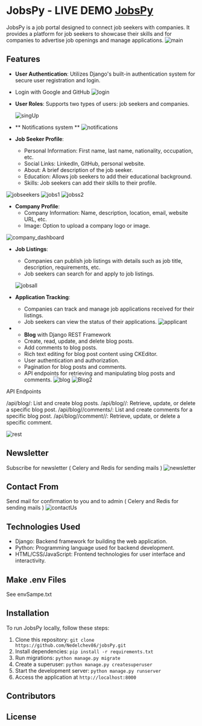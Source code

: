 # JobsPy - LIVE DEMO [JobsPy](https://jobspy.eu)

JobsPy is a job portal designed to connect job seekers with companies. It provides a platform for job seekers to showcase their skills and for companies to advertise job openings and manage applications.
![main](https://github.com/Nedelchev86/jobsPy/assets/122647190/d8cf6df9-c9b2-441f-b6fc-7add2de84595)


## Features

- **User Authentication**: Utilizes Django's built-in authentication system for secure user registration and login.
- Login with Google and GitHub
![login](https://github.com/Nedelchev86/jobsPy/assets/122647190/59bc234d-caeb-424f-a287-3ad0d7aae9a8)


- **User Roles**: Supports two types of users: job seekers and companies.
  
  ![singUp](https://github.com/Nedelchev86/jobsPy/assets/122647190/aaf1dafa-867a-422f-85bc-9e32c2270923)


- ** Notifications system **
  ![notifications](https://github.com/Nedelchev86/jobsPy/assets/122647190/2388e8d7-f0dc-483a-8028-c46b14313384)

   
- **Job Seeker Profile**:
  - Personal Information: First name, last name, nationality, occupation, etc.
  - Social Links: LinkedIn, GitHub, personal website.
  - About: A brief description of the job seeker.
  - Education: Allows job seekers to add their educational background.
  - Skills: Job seekers can add their skills to their profile.

 ![jobseekers](https://github.com/Nedelchev86/jobsPy/assets/122647190/27c2c7f5-4a0d-43dd-9a79-55c8c12f116e)
 ![jobs1](https://github.com/Nedelchev86/jobsPy/assets/122647190/43a62956-29ee-4106-a9d4-9d36d2e95435)
 ![jobss2](https://github.com/Nedelchev86/jobsPy/assets/122647190/99b8efbe-05dc-486e-9cfc-c64464e303be)




  
- **Company Profile**:
  - Company Information: Name, description, location, email, website URL, etc.
  - Image: Option to upload a company logo or image.
    
![company_dashboard](https://github.com/Nedelchev86/jobsPy/assets/122647190/6eca838b-cc66-425b-b1ba-99c184cf3834)

    
- **Job Listings**:
  - Companies can publish job listings with details such as job title, description, requirements, etc.
  - Job seekers can search for and apply to job listings.
 
  ![jobsall](https://github.com/Nedelchev86/jobsPy/assets/122647190/ca6ba2f1-a487-47b2-8cca-a3bf77b9af19)

- **Application Tracking**:
  - Companies can track and manage job applications received for their listings.
  - Job seekers can view the status of their applications.
    ![applicant](https://github.com/Nedelchev86/jobsPy/assets/122647190/bb536aea-c91c-42e9-bc23-4b837a17b8be)



 
- - **Blog** with Django REST Framework
  - Create, read, update, and delete blog posts.
  - Add comments to blog posts.
  - Rich text editing for blog post content using CKEditor.
  - User authentication and authorization.
  - Pagination for blog posts and comments.
  - API endpoints for retrieving and manipulating blog posts and comments.
    ![blog](https://github.com/Nedelchev86/jobsPy/assets/122647190/57eb606f-f9f7-4673-918e-4d05738d6d54)
    ![Blog2](https://github.com/Nedelchev86/jobsPy/assets/122647190/31dedca4-34ce-48cb-85d2-0ea87a50a62c)

 
API Endpoints

  /api/blog/: List and create blog posts.
  /api/blog/<pk>/: Retrieve, update, or delete a specific blog post.
  /api/blog/<pk>/comments/: List and create comments for a specific blog post.
  /api/blog/<pk>/comment/<pk>/: Retrieve, update, or delete a specific comment.

![rest](https://github.com/Nedelchev86/jobsPy/assets/122647190/0ddf85b6-50c6-4684-9055-d4f3d8ff8abd)


## Newsletter
  Subscribe for newsletter ( Celery and Redis for sending mails )
![newsletter](https://github.com/Nedelchev86/jobsPy/assets/122647190/cb41ec38-b8f2-4ef2-98d1-0092bdae24f4)


## Contact From
  Send mail for confirmation to you and to admin ( Celery and Redis for sending mails )
![contactUs](https://github.com/Nedelchev86/jobsPy/assets/122647190/9ff11d8d-28b3-40d6-9666-2a1bc259f577)

  


## Technologies Used

- Django: Backend framework for building the web application.
- Python: Programming language used for backend development.
- HTML/CSS/JavaScript: Frontend technologies for user interface and interactivity.

## Make .env Files

See envSampe.txt


## Installation

To run JobsPy locally, follow these steps:

1. Clone this repository: `git clone https://github.com/Nedelchev86/jobsPy.git`
2. Install dependencies: `pip install -r requirements.txt`
3. Run migrations: `python manage.py migrate`
4. Create a superuser: `python manage.py createsuperuser`
5. Start the development server: `python manage.py runserver`
6. Access the application at `http://localhost:8000`

   

## Contributors



## License


